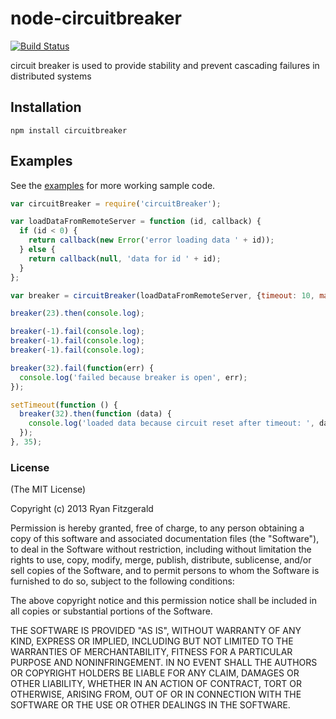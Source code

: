 node-circuitbreaker
======================

[![Build Status](https://travis-ci.org/Wantworthy/node-circuitbreaker.png?branch=master)](https://travis-ci.org/Wantworthy/node-circuitbreaker)

circuit breaker is used to provide stability and prevent cascading failures in distributed systems

## Installation

    npm install circuitbreaker

## Examples
See the [examples][0] for more working sample code.

``` js
var circuitBreaker = require('circuitBreaker');

var loadDataFromRemoteServer = function (id, callback) {
  if (id < 0) {
    return callback(new Error('error loading data ' + id));
  } else {
    return callback(null, 'data for id ' + id);
  }
};

var breaker = circuitBreaker(loadDataFromRemoteServer, {timeout: 10, maxFailures: 3, resetTimeout: 30});

breaker(23).then(console.log);

breaker(-1).fail(console.log);
breaker(-1).fail(console.log);
breaker(-1).fail(console.log);

breaker(32).fail(function(err) {
  console.log('failed because breaker is open', err);
});

setTimeout(function () {
  breaker(32).then(function (data) {
    console.log('loaded data because circuit reset after timeout: ', data);
  });
}, 35);
```

### License

(The MIT License)

Copyright (c) 2013 Ryan Fitzgerald

Permission is hereby granted, free of charge, to any person obtaining
a copy of this software and associated documentation files (the
"Software"), to deal in the Software without restriction, including
without limitation the rights to use, copy, modify, merge, publish,
distribute, sublicense, and/or sell copies of the Software, and to
permit persons to whom the Software is furnished to do so, subject to
the following conditions:

The above copyright notice and this permission notice shall be
included in all copies or substantial portions of the Software.

THE SOFTWARE IS PROVIDED "AS IS", WITHOUT WARRANTY OF ANY KIND,
EXPRESS OR IMPLIED, INCLUDING BUT NOT LIMITED TO THE WARRANTIES OF
MERCHANTABILITY, FITNESS FOR A PARTICULAR PURPOSE AND
NONINFRINGEMENT. IN NO EVENT SHALL THE AUTHORS OR COPYRIGHT HOLDERS BE
LIABLE FOR ANY CLAIM, DAMAGES OR OTHER LIABILITY, WHETHER IN AN ACTION
OF CONTRACT, TORT OR OTHERWISE, ARISING FROM, OUT OF OR IN CONNECTION
WITH THE SOFTWARE OR THE USE OR OTHER DEALINGS IN THE SOFTWARE.

[0]: https://github.com/Wantworthy/node-circuitbreaker/tree/master/examples

